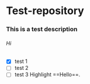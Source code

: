 # Test-repository
### This is a test description
###### Hi
- [x] test 1
- [ ] test 2
- [ ] test 3
	Highlight ==Hello==.
